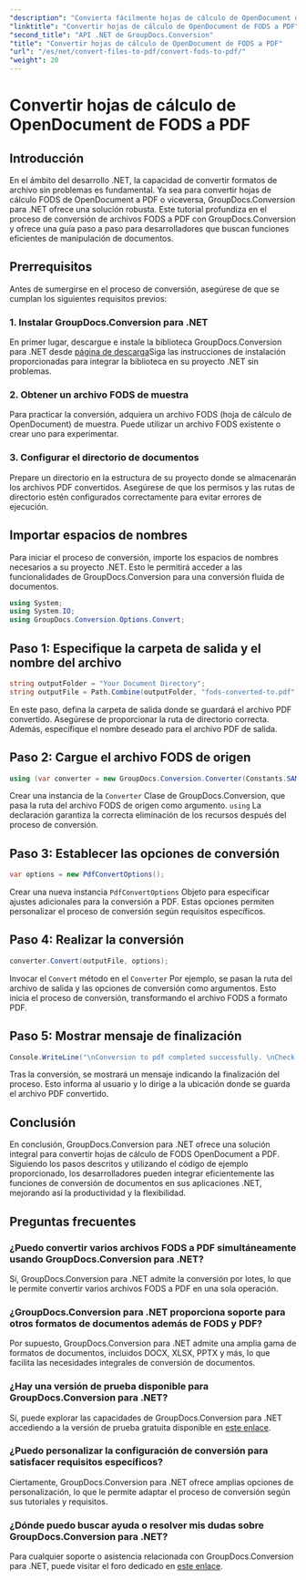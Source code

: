 ```yaml
---
"description": "Convierta fácilmente hojas de cálculo de OpenDocument de FODS a PDF con GroupDocs.Conversion para .NET. Mejore sus aplicaciones .NET con una conversión de documentos fluida."
"linktitle": "Convertir hojas de cálculo de OpenDocument de FODS a PDF"
"second_title": "API .NET de GroupDocs.Conversion"
"title": "Convertir hojas de cálculo de OpenDocument de FODS a PDF"
"url": "/es/net/convert-files-to-pdf/convert-fods-to-pdf/"
"weight": 20
---
```


# Convertir hojas de cálculo de OpenDocument de FODS a PDF

## Introducción
En el ámbito del desarrollo .NET, la capacidad de convertir formatos de archivo sin problemas es fundamental. Ya sea para convertir hojas de cálculo FODS de OpenDocument a PDF o viceversa, GroupDocs.Conversion para .NET ofrece una solución robusta. Este tutorial profundiza en el proceso de conversión de archivos FODS a PDF con GroupDocs.Conversion y ofrece una guía paso a paso para desarrolladores que buscan funciones eficientes de manipulación de documentos.
## Prerrequisitos
Antes de sumergirse en el proceso de conversión, asegúrese de que se cumplan los siguientes requisitos previos:
### 1. Instalar GroupDocs.Conversion para .NET
En primer lugar, descargue e instale la biblioteca GroupDocs.Conversion para .NET desde [página de descarga](https://releases.groupdocs.com/conversion/net/)Siga las instrucciones de instalación proporcionadas para integrar la biblioteca en su proyecto .NET sin problemas.
### 2. Obtener un archivo FODS de muestra
Para practicar la conversión, adquiera un archivo FODS (hoja de cálculo de OpenDocument) de muestra. Puede utilizar un archivo FODS existente o crear uno para experimentar.
### 3. Configurar el directorio de documentos
Prepare un directorio en la estructura de su proyecto donde se almacenarán los archivos PDF convertidos. Asegúrese de que los permisos y las rutas de directorio estén configurados correctamente para evitar errores de ejecución.

## Importar espacios de nombres
Para iniciar el proceso de conversión, importe los espacios de nombres necesarios a su proyecto .NET. Esto le permitirá acceder a las funcionalidades de GroupDocs.Conversion para una conversión fluida de documentos.

```csharp
using System;
using System.IO;
using GroupDocs.Conversion.Options.Convert;
```
## Paso 1: Especifique la carpeta de salida y el nombre del archivo
```csharp
string outputFolder = "Your Document Directory";
string outputFile = Path.Combine(outputFolder, "fods-converted-to.pdf");
```
En este paso, defina la carpeta de salida donde se guardará el archivo PDF convertido. Asegúrese de proporcionar la ruta de directorio correcta. Además, especifique el nombre deseado para el archivo PDF de salida.
## Paso 2: Cargue el archivo FODS de origen
```csharp
using (var converter = new GroupDocs.Conversion.Converter(Constants.SAMPLE_FODS))
```
Crear una instancia de la `Converter` Clase de GroupDocs.Conversion, que pasa la ruta del archivo FODS de origen como argumento. `using` La declaración garantiza la correcta eliminación de los recursos después del proceso de conversión.
## Paso 3: Establecer las opciones de conversión
```csharp
var options = new PdfConvertOptions();
```
Crear una nueva instancia `PdfConvertOptions` Objeto para especificar ajustes adicionales para la conversión a PDF. Estas opciones permiten personalizar el proceso de conversión según requisitos específicos.
## Paso 4: Realizar la conversión
```csharp
converter.Convert(outputFile, options);
```
Invocar el `Convert` método en el `Converter` Por ejemplo, se pasan la ruta del archivo de salida y las opciones de conversión como argumentos. Esto inicia el proceso de conversión, transformando el archivo FODS a formato PDF.
## Paso 5: Mostrar mensaje de finalización
```csharp
Console.WriteLine("\nConversion to pdf completed successfully. \nCheck output in {0}", outputFolder);
```
Tras la conversión, se mostrará un mensaje indicando la finalización del proceso. Esto informa al usuario y lo dirige a la ubicación donde se guarda el archivo PDF convertido.

## Conclusión
En conclusión, GroupDocs.Conversion para .NET ofrece una solución integral para convertir hojas de cálculo de FODS OpenDocument a PDF. Siguiendo los pasos descritos y utilizando el código de ejemplo proporcionado, los desarrolladores pueden integrar eficientemente las funciones de conversión de documentos en sus aplicaciones .NET, mejorando así la productividad y la flexibilidad.
## Preguntas frecuentes
### ¿Puedo convertir varios archivos FODS a PDF simultáneamente usando GroupDocs.Conversion para .NET?
Sí, GroupDocs.Conversion para .NET admite la conversión por lotes, lo que le permite convertir varios archivos FODS a PDF en una sola operación.
### ¿GroupDocs.Conversion para .NET proporciona soporte para otros formatos de documentos además de FODS y PDF?
Por supuesto, GroupDocs.Conversion para .NET admite una amplia gama de formatos de documentos, incluidos DOCX, XLSX, PPTX y más, lo que facilita las necesidades integrales de conversión de documentos.
### ¿Hay una versión de prueba disponible para GroupDocs.Conversion para .NET?
Sí, puede explorar las capacidades de GroupDocs.Conversion para .NET accediendo a la versión de prueba gratuita disponible en [este enlace](https://releases.groupdocs.com/).
### ¿Puedo personalizar la configuración de conversión para satisfacer requisitos específicos?
Ciertamente, GroupDocs.Conversion para .NET ofrece amplias opciones de personalización, lo que le permite adaptar el proceso de conversión según sus tutoriales y requisitos.
### ¿Dónde puedo buscar ayuda o resolver mis dudas sobre GroupDocs.Conversion para .NET?
Para cualquier soporte o asistencia relacionada con GroupDocs.Conversion para .NET, puede visitar el foro dedicado en [este enlace](https://forum.groupdocs.com/c/conversion/11).